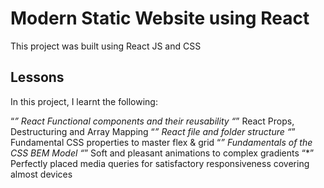 # Modern Static Website using React

This project was built using React JS and CSS

## Lessons

In this project, I learnt the following:

“*” React Functional components and their reusability
“*” React Props, Destructuring and Array Mapping
“*” React file and folder structure
“*” Fundamental CSS properties to master flex & grid
“*” Fundamentals of the CSS BEM Model
“*” Soft and pleasant animations to complex gradients
“*” Perfectly placed media queries for satisfactory responsiveness covering almost devices


